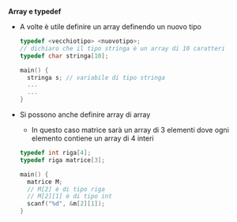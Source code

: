 **Array e typedef**

- A volte è utile definire un array definendo un nuovo tipo

  ```c
  typedef <vecchiotipo> <nuovotipo>;
  // dichiaro che il tipo stringa è un array di 10 caratteri
  typedef char stringa[10];
  
  main() {
    stringa s; // variabile di tipo stringa
    ...
    ...
  }
  ```

- Si possono anche definire array di array

  - In questo caso matrice sarà un array di 3 elementi dove ogni elemento contiene un array di 4 interi

  ```c
  typedef int riga[4];
  typedef riga matrice[3];
  
  main() {
    matrice M;
    // M[2] è di tipo riga
    // M[2][1] è di tipo int
    scanf("%d", &m[2][1]);
  }
  ```

  